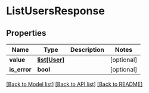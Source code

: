 # ListUsersResponse

## Properties
Name | Type | Description | Notes
------------ | ------------- | ------------- | -------------
**value** | [**list[User]**](User.md) |  | [optional] 
**is_error** | **bool** |  | [optional] 

[[Back to Model list]](../README.md#documentation-for-models) [[Back to API list]](../README.md#documentation-for-api-endpoints) [[Back to README]](../README.md)

